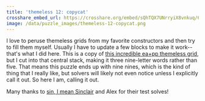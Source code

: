 ```yaml
---
title: 'themeless 12: copycat'
crosshare_embed_url: https://crosshare.org/embed/sQhTQX7UNrryiX8vnkuq/6GZEUgttSaMcNGI8CIiXptC8S1E3
image: /data/puzzle_images/themeless-12-copycat.png
---
```


I love to peruse themeless grids from my favorite constructors and then try to fill them myself. Usually I have to update a few blocks to make it work-- that's what I did here. This is a copy of [this incredible ea+pp themeless grid](http://gridsthesedays.blogspot.com/2021/08/puzzle-97-themeless-31-with-erik-agard.html), but I cut into that central stack, making it three nine-letter words rather than five. That means this puzzle ends up with nine nines, which is the kind of thing that I really like, but solvers will likely not even notice unless I explicitly call it out. So here I am, calling it out.

Many thanks to [sin, I mean Sinclair](https://twitter.com/sinclaaair) and Alex for their test solves!

